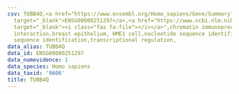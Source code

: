 ```yaml
---
csv: TUBB4Q,<a href="https://www.ensembl.org/Homo_sapiens/Gene/Summary?db=core;g=ENSG00000251297"
  target="_blank">ENSG00000251297</a>,<a href="https://www.ncbi.nlm.nih.gov/pubmed/22863008"
  target="_blank"><i class="fas fa-file"></i></a>",chromatin immunoprecipitation assay,direct
  interaction,breast epithelium, HME1 cell,nucleotide sequence identification,nucleotide
  sequence identification,transcriptional regulation,
data_alias: TUBB4Q
data_id: ENSG00000251297
data_numevidence: 1
data_species: Homo sapiens
data_taxid: '9606'
title: TUBB4Q
---
```

